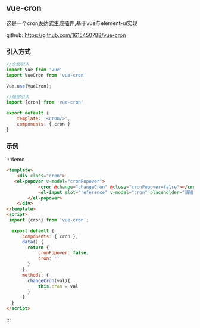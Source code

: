 <script>
 import {cron} from 'vue-cron';

  export default {
      components: { cron },
      data() {
        return {
            cronPopover: false,
            cron: ''
        }
      },
      methods: {
        changeCron(val){
            this.cron = val
        }
      }
  }
</script>
## vue-cron

这是一个cron表达式生成插件,基于vue与element-ui实现

github: https://github.com/1615450788/vue-cron

### 引入方式
```js
//全局引入
import Vue from 'vue'
import VueCron from 'vue-cron'

Vue.use(VueCron);

//局部引入
import {cron} from 'vue-cron'

export default {
    template: '<cron/>',
    components: { cron }
}
```

### 示例
:::demo
```html
<template>
    <div class="cron">
   <el-popover v-model="cronPopover">
            <cron @change="changeCron" @close="cronPopover=false"></cron>
            <el-input slot="reference" v-model="cron" placeholder="请输入定时策略"></el-input>
        </el-popover>
    </div>
</template>
<script>
 import {cron} from 'vue-cron';

  export default {
      components: { cron },
      data() {
        return {
            cronPopover: false,
            cron: ''
        }
      },
      methods: {
        changeCron(val){
            this.cron = val
        }
      }
  }
</script>
```
:::

